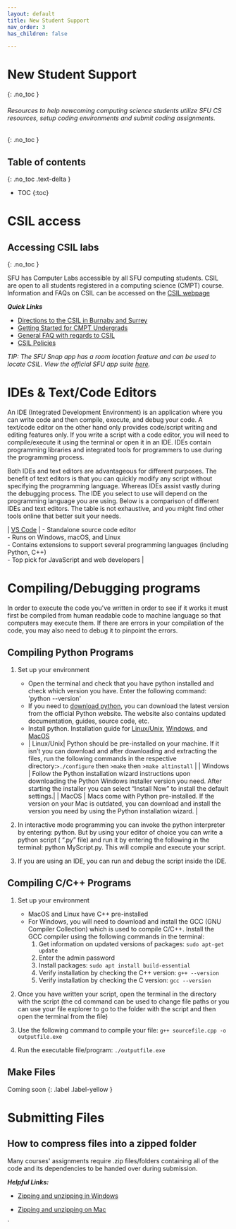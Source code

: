 ```yaml
---
layout: default
title: New Student Support
nav_order: 3
has_children: false

---
```




# New Student Support
{: .no_toc }

###### Resources to help newcoming computing science students utilize SFU CS resources, setup coding environments and submit coding assignments.
{: .no_toc }



## Table of contents
{: .no_toc .text-delta }

- TOC
{:toc}

# CSIL access

## Accessing CSIL labs
{: .no_toc }

SFU has Computer Labs accessible by all SFU computing students. CSIL are open to all students registered in a computing science (CMPT) course. Information and FAQs on CSIL can be accessed on the [CSIL webpage](http://www.sfu.ca/computing/about/support/csil.html)

***Quick Links***

- [Directions to the CSIL in Burnaby and Surrey ](http://www.sfu.ca/computing/about/support/csil/csil-directions.html)
- [Getting Started for CMPT Undergrads](http://www.sfu.ca/computing/about/support/getting-started.html)
- [General FAQ with regards to CSIL](http://www.sfu.ca/computing/about/support/csil/general.html)
- [CSIL Policies](http://www.sfu.ca/computing/about/support/csil/policies.html)

*TIP: The SFU Snap app has a room location feature and can be used to locate CSIL. View the official SFU app suite [here](http://www.sfu.ca/apps.html).*

# IDEs & Text/Code Editors  

An IDE (Integrated Development Environment) is an application where you can write code and then compile, execute, and debug your code. A text/code editor on the other hand only provides code/script writing and editing features only. If you write a script with a code editor, you will need to compile/execute it using the terminal or open it in an IDE. IDEs contain programming libraries and integrated tools for programmers to use during the programming process. 
 
Both IDEs and text editors are advantageous for different purposes. The benefit of text editors is that you can quickly modify any script without specifying the programming language. Whereas IDEs assist vastly during the debugging process. The IDE you select to use will depend on the programming language you are using. Below is a comparison of different IDEs and text editors. The table is not exhaustive, and you might find other tools online that better suit your needs.

| [VS Code](https://code.visualstudio.com/) | - Standalone source code editor <br> - Runs on Windows, macOS, and Linux <br> - Contains extensions to support several programming languages (including Python, C++) <br> - Top pick for JavaScript and web developers  |






# Compiling/Debugging programs

In order to execute the code you've written in order to see if it works it must first be compiled from human readable code to machine language so that computers may execute them. If there are errors in your compilation of the code, you may also need to debug it to pinpoint the errors.

## Compiling Python Programs

1. Set up your environment
    - Open the terminal and check that you have python installed and check which version you have. Enter the following command: 'python --version'
    - If you need to [download python](https://www.python.org/downloads/), you can download the latest version from the official Python website. The website also contains updated documentation, guides, source code, etc.  
    - Install python. Installation guide for [Linux/Unix](https://docs.python.org/3/using/unix.html), [Windows](https://docs.python.org/3/using/windows.html), and [MacOS](https://docs.python.org/3/using/mac.html) 
    - | Linux/Unix| Python should be pre-installed on your machine. If it isn’t you can download and after downloading and extracting the files, run the following commands in the respective directory:`>./configure` then  `>make` then  `>make altinstall` |
    | Windows | Follow the Python installation wizard instructions upon downloading the Python Windows installer version you need. After starting the installer you can select “Install Now” to install the default settings.|
    | MacOS   |  Macs come with Python pre-installed. If the version on your Mac is outdated, you can download and install the version you need by using the Python installation wizard. |

2. In interactive mode programming you can invoke the python interpreter by entering:  python. But by using your editor of choice you can write a python script ( “.py” file) and run it by entering the following in the terminal: python MyScript.py. This will compile and execute your script. 

3. If you are using an IDE, you can run and debug the script inside the IDE. 

## Compiling C/C++ Programs

1. Set up your environment
    - MacOS and Linux have C++ pre-installed
    - For Windows, you will need to download and install the GCC (GNU Compiler Collection) which is used to compile C/C++. Install the GCC compiler using the following commands in the terminal: 
        1. Get information on updated versions of packages: `sudo apt-get update`
        2. Enter the admin password 
        3. Install packages: `sudo apt install build-essential`
        4. Verify installation by checking the C++ version: `g++ --version `
        5. Verify installation by checking the C version: `gcc --version `
    
2. Once you have written your script, open the terminal in the directory with the script (the cd command can be used to change file paths or you can use your file explorer to go to the folder with the script and then open the terminal from the file) 

3. Use the following command to compile your file: `g++ sourcefile.cpp -o outputfile.exe `

4. Run the executable file/program: `./outputfile.exe `


## Make Files
Coming soon
{: .label .label-yellow }

# Submitting Files

## How to compress files into a zipped folder

Many courses' assignments require .zip files/folders containing all of the code and its dependencies to be handed over during submission.

***Helpful Links:***

- [Zipping and unzipping in Windows](https://support.microsoft.com/en-us/windows/zip-and-unzip-files-8d28fa72-f2f9-712f-67df-f80cf89fd4e5#:~:text=Locate%20the%20file%20or%20folder,created%20in%20the%20same%20location.)

- [Zipping and unzipping on Mac](https://support.apple.com/en-ca/guide/mac-help/mchlp2528/mac#:~:text=Compress%20a%20file%20or%20folder,zip%20extension.)


`